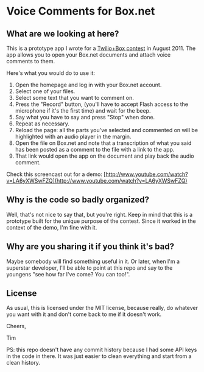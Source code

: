 Voice Comments for Box.net
==========================

What are we looking at here?
----------------------------
This is a prototype app I wrote for a [Twilio+Box contest](http://www.twilio.com/contests/2011/08/new-developer-contest-twilio-box.html) in August 2011. The app allows you to open your Box.net documents and attach voice comments to them.

Here's what you would do to use it:

1. Open the homepage and log in with your Box.net account.
2. Select one of your files.
3. Select some text that you want to comment on.
4. Press the "Record" button, (you'll have to accept Flash access to the microphone if it's the first time) and wait for the beep.
5. Say what you have to say and press "Stop" when done.
6. Repeat as necessary.
7. Reload the page: all the parts you've selected and commented on will be highlighted with an audio player in the margin.
8. Open the file on Box.net and note that a transcription of what you said has been posted as a comment to the file with a link to the app.
9. That link would open the app on the document and play back the audio comment.

Check this screencast out for a demo:
[http://www.youtube.com/watch?v=LA6yXWSwFZQ](http://www.youtube.com/watch?v=LA6yXWSwFZQ)

Why is the code so badly organized?
-----------------------------------
Well, that's not nice to say that, but you're right. Keep in mind that this is a prototype built for the unique purpose of the contest. Since it worked in the context of the demo, I'm fine with it.


Why are you sharing it if you think it's bad?
---------------------------------------------
Maybe somebody will find something useful in it. Or later, when I'm a superstar developer, I'll be able to point at this repo and say to the youngens "see how far I've come? You can too!".

License
-------
As usual, this is licensed under the MIT license, because really, do whatever you want with it and don't come back to me if it doesn't work.

Cheers,

Tim


PS: this repo doesn't have any commit history because I had some API keys in the code in there. It was just easier to clean everything and start from a clean history.